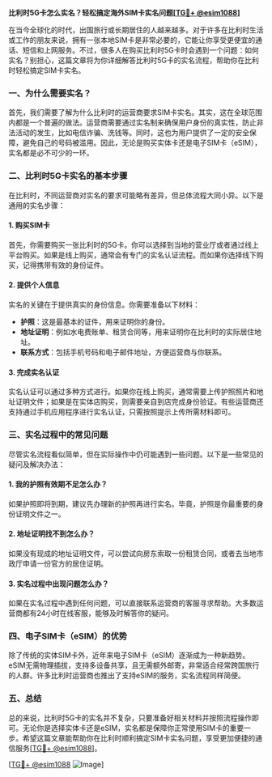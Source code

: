 **比利时5G卡怎么实名？轻松搞定海外SIM卡实名问题[[TG💪+ @esim1088](https://t.me/s/esim1088)]**

在当今全球化的时代，出国旅行或长期居住的人越来越多。对于许多在比利时生活或工作的朋友来说，拥有一张本地SIM卡是非常必要的，它能让你享受更便宜的通话、短信和上网服务。不过，很多人在购买比利时5G卡时会遇到一个问题：如何实名？别担心，这篇文章将为你详细解答比利时5G卡的实名流程，帮助你在比利时轻松搞定SIM卡实名。

### 一、为什么需要实名？

首先，我们需要了解为什么比利时的运营商要求SIM卡实名。其实，这在全球范围内都是一个普遍的做法。运营商需要通过实名制来确保用户身份的真实性，防止非法活动的发生，比如电信诈骗、洗钱等。同时，这也为用户提供了一定的安全保障，避免自己的号码被滥用。因此，无论是购买实体卡还是电子SIM卡（eSIM），实名都是必不可少的一环。

### 二、比利时5G卡实名的基本步骤

在比利时，不同运营商对实名的要求可能略有差异，但总体流程大同小异。以下是通用的实名步骤：

#### 1. 购买SIM卡

首先，你需要购买一张比利时的5G卡。你可以选择到当地的营业厅或者通过线上平台购买。如果是线上购买，通常会有专门的实名认证流程。而如果你选择线下购买，记得携带有效的身份证件。

#### 2. 提供个人信息

实名的关键在于提供真实的身份信息。你需要准备以下材料：
- **护照**：这是最基本的证件，用来证明你的身份。
- **地址证明**：例如水电费账单、租赁合同等，用来证明你在比利时的实际居住地址。
- **联系方式**：包括手机号码和电子邮件地址，方便运营商与你联系。

#### 3. 完成实名认证

实名认证可以通过多种方式进行。如果你在线上购买，通常需要上传护照照片和地址证明文件；如果是在实体店购买，则需要亲自到店完成身份验证。有些运营商还支持通过手机应用程序进行实名认证，只需按照提示上传所需材料即可。

### 三、实名过程中的常见问题

尽管实名流程看似简单，但在实际操作中仍可能遇到一些问题。以下是一些常见的疑问及解决办法：

#### 1. 我的护照有效期不足怎么办？

如果护照即将到期，建议先办理新的护照再进行实名。毕竟，护照是你最重要的身份证明文件之一。

#### 2. 地址证明找不到怎么办？

如果没有现成的地址证明文件，可以尝试向房东索取一份租赁合同，或者去当地市政厅申请一份官方的居住证明。

#### 3. 实名过程中出现问题怎么办？

如果在实名过程中遇到任何问题，可以直接联系运营商的客服寻求帮助。大多数运营商都有24小时在线客服，能够及时解答你的疑问。

### 四、电子SIM卡（eSIM）的优势

除了传统的实体SIM卡外，近年来电子SIM卡（eSIM）逐渐成为一种新趋势。eSIM无需物理插拔，支持多设备共享，且无需额外邮寄，非常适合经常跨国旅行的人群。许多比利时运营商也推出了支持eSIM的服务，实名流程同样简便。

### 五、总结

总的来说，比利时5G卡的实名并不复杂，只要准备好相关材料并按照流程操作即可。无论你是选择实体卡还是eSIM，实名都是保障你正常使用SIM卡的重要一步。希望这篇文章能帮助你在比利时顺利搞定SIM卡实名问题，享受更加便捷的通信服务[[TG💪+ @esim1088](https://t.me/s/esim1088)]。

[[TG💪+ @esim1088](https://t.me/s/esim1088) ![Image](https://i.postimg.cc/4NQfJmqS/Snipaste-2025-05-13-00-14-12.png)]